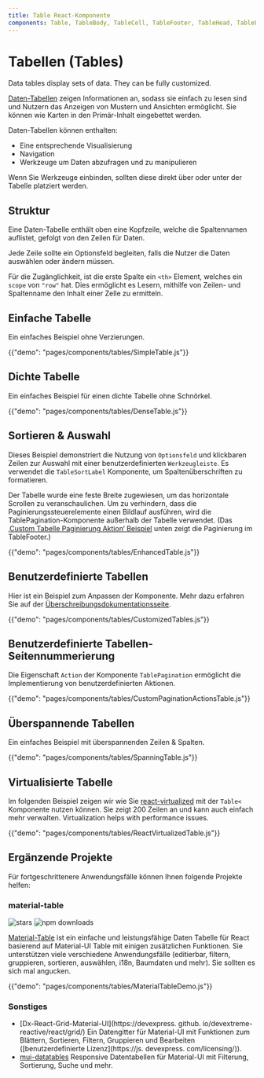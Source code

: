 ```yaml
---
title: Table React-Komponente
components: Table, TableBody, TableCell, TableFooter, TableHead, TablePagination, TableRow, TableSortLabel
---
```


# Tabellen (Tables)

<p class="description">Data tables display sets of data. They can be fully customized.</p>

[Daten-Tabellen](https://material.io/design/components/data-tables.html) zeigen Informationen an, sodass sie einfach zu lesen sind und Nutzern das Anzeigen von Mustern und Ansichten ermöglicht. Sie können wie Karten in den Primär-Inhalt eingebettet werden.

Daten-Tabellen können enthalten:

- Eine entsprechende Visualisierung
- Navigation
- Werkzeuge um Daten abzufragen und zu manipulieren

Wenn Sie Werkzeuge einbinden, sollten diese direkt über oder unter der Tabelle platziert werden.

## Struktur

Eine Daten-Tabelle enthält oben eine Kopfzeile, welche die Spaltennamen auflistet, gefolgt von den Zeilen für Daten.

Jede Zeile sollte ein Optionsfeld begleiten, falls die Nutzer die Daten auswählen oder ändern müssen.

Für die Zugänglichkeit, ist die erste Spalte ein `<th>` Element, welches ein `scope` von `"row"` hat. Dies ermöglicht es Lesern, mithilfe von Zeilen- und Spaltenname den Inhalt einer Zelle zu ermitteln.

## Einfache Tabelle

Ein einfaches Beispiel ohne Verzierungen.

{{"demo": "pages/components/tables/SimpleTable.js"}}

## Dichte Tabelle

Ein einfaches Beispiel für einen dichte Tabelle ohne Schnörkel.

{{"demo": "pages/components/tables/DenseTable.js"}}

## Sortieren & Auswahl

Dieses Beispiel demonstriert die Nutzung von `Optionsfeld` und klickbaren Zeilen zur Auswahl mit einer benutzerdefinierten `Werkzeugleiste`. Es verwendet die `TableSortLabel` Komponente, um Spaltenüberschriften zu formatieren.

Der Tabelle wurde eine feste Breite zugewiesen, um das horizontale Scrollen zu veranschaulichen. Um zu verhindern, dass die Paginierungssteuerelemente einen Bildlauf ausführen, wird die TablePagination-Komponente außerhalb der Tabelle verwendet. (Das [‚Custom Tabelle Paginierung Aktion‘ Beispiel](#custom-table-pagination-action) unten zeigt die Paginierung im TableFooter.)

{{"demo": "pages/components/tables/EnhancedTable.js"}}

## Benutzerdefinierte Tabellen

Hier ist ein Beispiel zum Anpassen der Komponente. Mehr dazu erfahren Sie auf der [Überschreibungsdokumentationsseite](/customization/components/).

{{"demo": "pages/components/tables/CustomizedTables.js"}}

## Benutzerdefinierte Tabellen-Seitennummerierung

Die Eigenschaft `Action` der Komponente `TablePagination` ermöglicht die Implementierung von benutzerdefinierten Aktionen.

{{"demo": "pages/components/tables/CustomPaginationActionsTable.js"}}

## Überspannende Tabellen

Ein einfaches Beispiel mit überspannenden Zeilen & Spalten.

{{"demo": "pages/components/tables/SpanningTable.js"}}

## Virtualisierte Tabelle

Im folgenden Beispiel zeigen wir wie Sie [react-virtualized](https://github.com/bvaughn/react-virtualized) mit der `Table<` Komponente nutzen können. Sie zeigt 200 Zeilen an und kann auch einfach mehr verwalten. Virtualization helps with performance issues.

{{"demo": "pages/components/tables/ReactVirtualizedTable.js"}}

## Ergänzende Projekte

Für fortgeschrittenere Anwendungsfälle können Ihnen folgende Projekte helfen:

### material-table

![stars](material-table) ![npm downloads](https://img.shields.io/npm/dm/material-table.svg)

[Material-Table](https://github.com/mbrn/material-table) ist ein einfache und leistungsfähige Daten Tabelle für React basierend auf Material-UI Table mit einigen zusätzlichen Funktionen. Sie unterstützen viele verschiedene Anwendungsfälle (editierbar, filtern, gruppieren, sortieren, auswählen, i18n, Baumdaten und mehr). Sie sollten es sich mal angucken.

{{"demo": "pages/components/tables/MaterialTableDemo.js"}}

### Sonstiges

- [Dx-React-Grid-Material-UI](https://devexpress. github. io/devextreme-reactive/react/grid/) Ein Datengitter für Material-UI mit Funktionen zum Blättern, Sortieren, Filtern, Gruppieren und Bearbeiten ([benutzerdefinierte Lizenz](https://js. devexpress. com/licensing/)).
- [mui-datatables](https://github.com/gregnb/mui-datatables) Responsive Datentabellen für Material-UI mit Filterung, Sortierung, Suche und mehr.